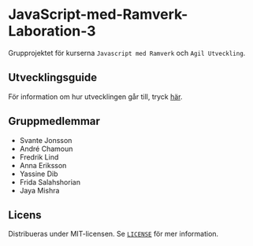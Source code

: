 # JavaScript-med-Ramverk-Laboration-3

Grupprojektet för kurserna `Javascript med Ramverk` och `Agil Utveckling`.

## Utvecklingsguide

För information om hur utvecklingen går till, tryck [här](developmentGuide.md#utvecklingsguide).

## Gruppmedlemmar

-   Svante Jonsson
-   André Chamoun
-   Fredrik Lind
-   Anna Eriksson
-   Yassine Dib
-   Frida Salahshorian
-   Jaya Mishra

## Licens

Distribueras under MIT-licensen. Se [`LICENSE`](LICENSE) för mer information.
